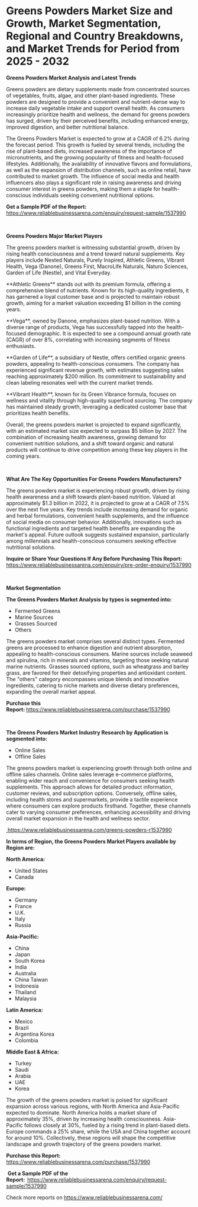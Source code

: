 <p><h1>Greens Powders Market Size and Growth, Market Segmentation, Regional and Country Breakdowns, and Market Trends for Period from 2025 -  2032</h1></p><p><strong>Greens Powders Market Analysis and Latest Trends</strong></p>
<p><p>Greens powders are dietary supplements made from concentrated sources of vegetables, fruits, algae, and other plant-based ingredients. These powders are designed to provide a convenient and nutrient-dense way to increase daily vegetable intake and support overall health. As consumers increasingly prioritize health and wellness, the demand for greens powders has surged, driven by their perceived benefits, including enhanced energy, improved digestion, and better nutritional balance.</p><p>The Greens Powders Market is expected to grow at a CAGR of 6.2% during the forecast period. This growth is fueled by several trends, including the rise of plant-based diets, increased awareness of the importance of micronutrients, and the growing popularity of fitness and health-focused lifestyles. Additionally, the availability of innovative flavors and formulations, as well as the expansion of distribution channels, such as online retail, have contributed to market growth. The influence of social media and health influencers also plays a significant role in raising awareness and driving consumer interest in greens powders, making them a staple for health-conscious individuals seeking convenient nutritional options.</p></p>
<p><strong>Get a Sample PDF of the Report:&nbsp;</strong> <a href="https://www.reliablebusinessarena.com/enquiry/request-sample/1537990?utm_campaign=2113&utm_medium=2&utm_source=Github&utm_content=ia&utm_term=14022025&utm_id=greens-powders">https://www.reliablebusinessarena.com/enquiry/request-sample/1537990</a></p>
<p>&nbsp;</p>
<p><strong>Greens Powders Major Market Players</strong></p>
<p><p>The greens powders market is witnessing substantial growth, driven by rising health consciousness and a trend toward natural supplements. Key players include Nested Naturals, Purely Inspired, Athletic Greens, Vibrant Health, Vega (Danone), Greens First, MacroLife Naturals, Naturo Sciences, Garden of Life (Nestle), and Vital Everyday.</p><p>**Athletic Greens** stands out with its premium formula, offering a comprehensive blend of nutrients. Known for its high-quality ingredients, it has garnered a loyal customer base and is projected to maintain robust growth, aiming for a market valuation exceeding $1 billion in the coming years.</p><p>**Vega**, owned by Danone, emphasizes plant-based nutrition. With a diverse range of products, Vega has successfully tapped into the health-focused demographic. It is expected to see a compound annual growth rate (CAGR) of over 8%, correlating with increasing segments of fitness enthusiasts.</p><p>**Garden of Life**, a subsidiary of Nestle, offers certified organic greens powders, appealing to health-conscious consumers. The company has experienced significant revenue growth, with estimates suggesting sales reaching approximately $200 million. Its commitment to sustainability and clean labeling resonates well with the current market trends.</p><p>**Vibrant Health**, known for its Green Vibrance formula, focuses on wellness and vitality through high-quality superfood sourcing. The company has maintained steady growth, leveraging a dedicated customer base that prioritizes health benefits.</p><p>Overall, the greens powders market is projected to expand significantly, with an estimated market size expected to surpass $5 billion by 2027. The combination of increasing health awareness, growing demand for convenient nutrition solutions, and a shift toward organic and natural products will continue to drive competition among these key players in the coming years.</p></p>
<p>&nbsp;</p>
<p><strong>What Are The Key Opportunities For Greens Powders Manufacturers?</strong></p>
<p><p>The greens powders market is experiencing robust growth, driven by rising health awareness and a shift towards plant-based nutrition. Valued at approximately $1.3 billion in 2022, it is projected to grow at a CAGR of 7.5% over the next five years. Key trends include increasing demand for organic and herbal formulations, convenient health supplements, and the influence of social media on consumer behavior. Additionally, innovations such as functional ingredients and targeted health benefits are expanding the market's appeal. Future outlook suggests sustained expansion, particularly among millennials and health-conscious consumers seeking effective nutritional solutions.</p></p>
<p><strong>Inquire or Share Your Questions If Any Before Purchasing This Report:</strong> <a href="https://www.reliablebusinessarena.com/enquiry/pre-order-enquiry/1537990?utm_campaign=2113&utm_medium=2&utm_source=Github&utm_content=ia&utm_term=14022025&utm_id=greens-powders">https://www.reliablebusinessarena.com/enquiry/pre-order-enquiry/1537990</a></p>
<p>&nbsp;</p>
<p><strong>Market Segmentation</strong></p>
<p><strong>The Greens Powders Market Analysis by types is segmented into:</strong></p>
<p><ul><li>Fermented Greens</li><li>Marine Sources</li><li>Grasses Sourced</li><li>Others</li></ul></p>
<p><p>The greens powders market comprises several distinct types. Fermented greens are processed to enhance digestion and nutrient absorption, appealing to health-conscious consumers. Marine sources include seaweed and spirulina, rich in minerals and vitamins, targeting those seeking natural marine nutrients. Grasses sourced options, such as wheatgrass and barley grass, are favored for their detoxifying properties and antioxidant content. The "others" category encompasses unique blends and innovative ingredients, catering to niche markets and diverse dietary preferences, expanding the overall market appeal.</p></p>
<p><strong>Purchase this Report:&nbsp;</strong><a href="https://www.reliablebusinessarena.com/purchase/1537990?utm_campaign=2113&utm_medium=2&utm_source=Github&utm_content=ia&utm_term=14022025&utm_id=greens-powders">https://www.reliablebusinessarena.com/purchase/1537990</a></p>
<p>&nbsp;</p>
<p><strong>The Greens Powders Market Industry Research by Application is segmented into:</strong></p>
<p><ul><li>Online Sales</li><li>Offline Sales</li></ul></p>
<p><p>The greens powders market is experiencing growth through both online and offline sales channels. Online sales leverage e-commerce platforms, enabling wider reach and convenience for consumers seeking health supplements. This approach allows for detailed product information, customer reviews, and subscription options. Conversely, offline sales, including health stores and supermarkets, provide a tactile experience where consumers can explore products firsthand. Together, these channels cater to varying consumer preferences, enhancing accessibility and driving overall market expansion in the health and wellness sector.</p></p>
<p><a href="https://www.reliablebusinessarena.com/greens-powders-r1537990?utm_campaign=2113&utm_medium=2&utm_source=Github&utm_content=ia&utm_term=14022025&utm_id=greens-powders">&nbsp;https://www.reliablebusinessarena.com/greens-powders-r1537990</a></p>
<p><strong>In terms of Region, the Greens Powders Market Players available by Region are:</strong></p>
<p>
    <p> <strong> North America: </strong>
        <ul>
            <li>United States</li>
            <li>Canada</li>
        </ul>
        </p> 
    <p> <strong> Europe: </strong>
        <ul>
            <li>Germany</li>
            <li>France</li>
            <li>U.K.</li>
            <li>Italy</li>
            <li>Russia</li>
        </ul>
        </p> 
    <p> <strong> Asia-Pacific: </strong>
        <ul>
            <li>China</li>
            <li>Japan</li>
            <li>South Korea</li>
            <li>India</li>
            <li>Australia</li>
            <li>China Taiwan</li>
            <li>Indonesia</li>
            <li>Thailand</li>
            <li>Malaysia</li>
        </ul>
        </p> 
    <p> <strong> Latin America: </strong>
        <ul>
            <li>Mexico</li>
            <li>Brazil</li>
            <li>Argentina Korea</li>
            <li>Colombia</li>
        </ul>
        </p> 
    <p> <strong> Middle East & Africa: </strong>
        <ul>
            <li>Turkey</li>
            <li>Saudi</li>
            <li>Arabia</li>
            <li>UAE</li>
            <li>Korea</li>
        </ul>
    </p>
    </p>
<p><p>The growth of the greens powders market is poised for significant expansion across various regions, with North America and Asia-Pacific expected to dominate. North America holds a market share of approximately 35%, driven by increasing health consciousness. Asia-Pacific follows closely at 30%, fueled by a rising trend in plant-based diets. Europe commands a 25% share, while the USA and China together account for around 10%. Collectively, these regions will shape the competitive landscape and growth trajectory of the greens powders market.</p></p>
<p><strong>Purchase this Report: </strong><a href="https://www.reliablebusinessarena.com/purchase/1537990?utm_campaign=2113&utm_medium=2&utm_source=Github&utm_content=ia&utm_term=14022025&utm_id=greens-powders">https://www.reliablebusinessarena.com/purchase/1537990</a></p>
<p>&nbsp;<strong>Get a Sample PDF of the Report:&nbsp;&nbsp;</strong><a href="https://www.reliablebusinessarena.com/enquiry/request-sample/1537990?utm_campaign=2113&utm_medium=2&utm_source=Github&utm_content=ia&utm_term=14022025&utm_id=greens-powders">https://www.reliablebusinessarena.com/enquiry/request-sample/1537990</a></p>
<p><strong></strong></p>
<p>Check more reports on <a href="https://www.reliablebusinessarena.com/?utm_campaign=2113&utm_medium=2&utm_source=Github&utm_content=ia&utm_term=14022025&utm_id=greens-powders">https://www.reliablebusinessarena.com/</a></p>